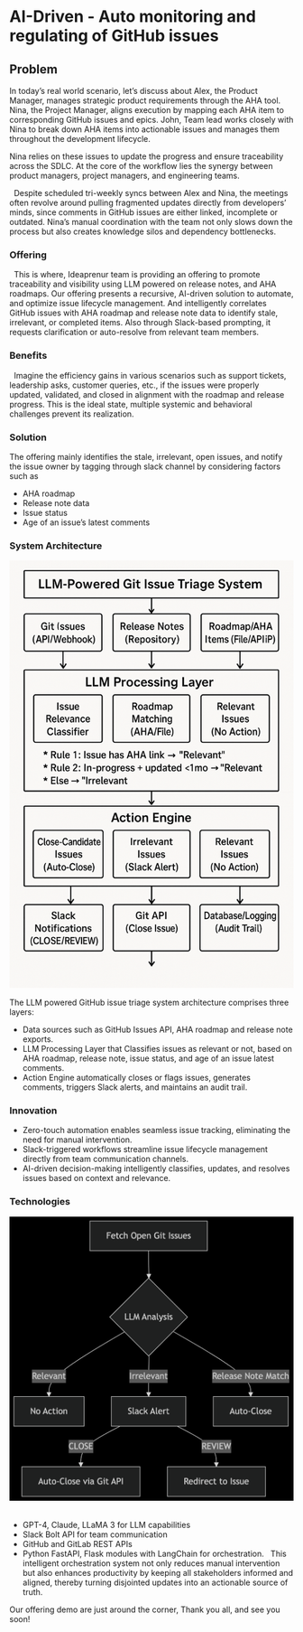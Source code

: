 # AI-Driven - Auto monitoring and regulating of GitHub issues                                       

## Problem

In today’s real world scenario, let’s discuss about Alex, the Product Manager, manages strategic product requirements through the AHA tool. Nina, the Project Manager, aligns execution by mapping each AHA item to corresponding GitHub issues and epics. John, Team lead works closely with Nina to break down AHA items into actionable issues and manages them throughout the development lifecycle.
 

Nina relies on these issues to update the progress and ensure traceability across the SDLC. At the core of the workflow lies the synergy between product managers, project managers, and engineering teams.

 
Despite scheduled tri-weekly syncs between Alex and Nina, the meetings often revolve around pulling fragmented updates directly from developers’ minds, since comments in GitHub issues are either linked, incomplete or outdated. Nina’s manual coordination with the team not only slows down the process but also creates knowledge silos and dependency bottlenecks.

### Offering
 
This is where, Ideaprenur team is providing an offering to promote traceability and visibility using LLM powered on release notes, and AHA roadmaps. Our offering presents a recursive, AI-driven solution to automate, and optimize issue lifecycle management. And intelligently correlates GitHub issues with AHA roadmap and release note data to identify stale, irrelevant, or completed items. Also through Slack-based prompting, it requests clarification or auto-resolve from relevant team members.

### Benefits
 
Imagine the efficiency gains in various scenarios such as support tickets, leadership asks, customer queries, etc., if the issues were properly updated, validated, and closed in alignment with the roadmap and release progress. This is the ideal state, multiple systemic and behavioral challenges prevent its realization.

### Solution

The offering mainly identifies the stale, irrelevant, open issues, and notify the issue owner by tagging through slack channel by considering factors such as
 
- AHA roadmap
- Release note data
- Issue status
- Age of an issue’s latest comments
 
### System Architecture

![Architecture Diagram](images/H_LLM.png)


The LLM powered GitHub issue triage system architecture comprises three layers:
 
- Data sources such as GitHub Issues API, AHA roadmap and release note exports.
- LLM Processing Layer that Classifies issues as relevant or not, based on AHA roadmap, release note, issue status, and age of an issue latest comments.
- Action Engine automatically closes or flags issues, generates comments, triggers Slack alerts, and maintains an audit trail.
 
### Innovation

- Zero-touch automation enables seamless issue tracking, eliminating the need for manual intervention.
- Slack-triggered workflows streamline issue lifecycle management directly from team communication channels.
- AI-driven decision-making intelligently classifies, updates, and resolves issues based on context and relevance.

### Technologies

![Applied technologies](images/H_User_Flow.png)
 
- GPT-4, Claude, LLaMA 3 for LLM capabilities
- Slack Bolt API for team communication
- GitHub and GitLab REST APIs
- Python FastAPI, Flask modules with LangChain for orchestration.
 
This intelligent orchestration system not only reduces manual intervention but also enhances productivity by keeping all stakeholders informed and aligned, thereby turning disjointed updates into an actionable source of truth.
 

Our offering demo are just around the corner, Thank you all, and see you soon!
